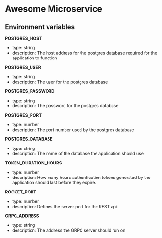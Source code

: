 # Awesome Microservice

## Environment variables

**POSTGRES_HOST**
- type: string
- description: The host address for the postgres database required for the application to function

**POSTGRES_USER**
- type: string
- description: The user for the postgres database

**POSTGRES_PASSWORD**
- type: string
- description: The password for the postgres database

**POSTGRES_PORT**
- type: number
- description: The port number used by the postgres database

**POSTGRES_DATABASE**
- type: string
- description: The name of the database the application should use

**TOKEN_DURATION_HOURS**
- type: number
- description: How many hours authentication tokens generated by the application should last before they expire.

**ROCKET_PORT**
- type: number
- description: Defines the server port for the REST api

**GRPC_ADDRESS**
- type: string
- description: The address the GRPC server should run on
